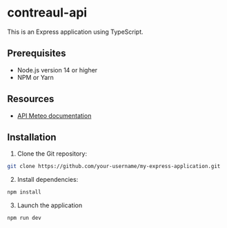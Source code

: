 # contreaul-api

This is an Express application using TypeScript.

## Prerequisites

- Node.js version 14 or higher
- NPM or Yarn

## Resources
- [API Meteo documentation](https://api.meteo-concept.com/documentation)

## Installation

1. Clone the Git repository:
```bash
git clone https://github.com/your-username/my-express-application.git
```

2. Install dependencies:
```bash
npm install
```


3. Launch the application
```bash
npm run dev
```

